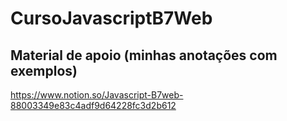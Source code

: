# CursoJavascriptB7Web

## Material de apoio (minhas anotações com exemplos)
https://www.notion.so/Javascript-B7web-88003349e83c4adf9d64228fc3d2b612
